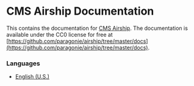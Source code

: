 # CMS Airship Documentation

This contains the documentation for [CMS Airship](https://github.com/paragonie/airship).
The documentation is available under the CC0 license for free at
[https://github.com/paragonie/airship/tree/master/docs](https://github.com/paragonie/airship/tree/master/docs).

### Languages

* [English (U.S.)](https://github.com/paragonie/airship/tree/master/docs/en-us)
